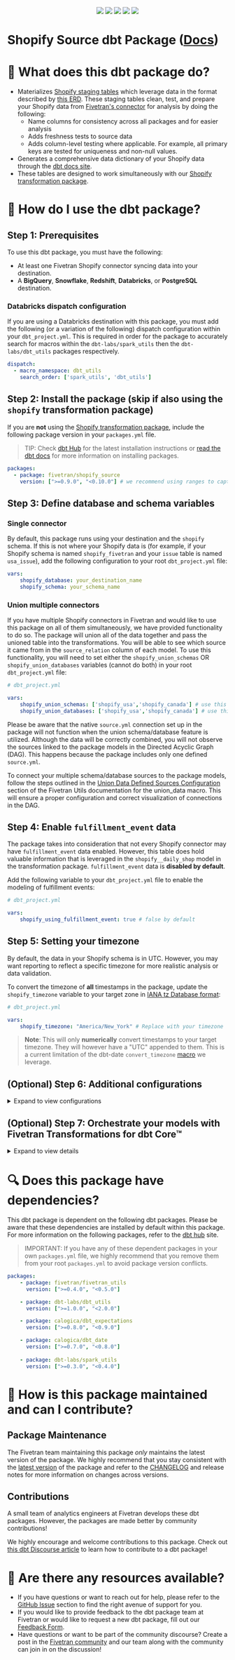<p align="center">
    <a alt="License"
        href="https://github.com/fivetran/dbt_shopify_source/blob/main/LICENSE">
        <img src="https://img.shields.io/badge/License-Apache%202.0-blue.svg" /></a>
    <a alt="dbt-core">
        <img src="https://img.shields.io/badge/dbt_Core™_version->=1.3.0_<2.0.0-orange.svg" /></a>
    <a alt="Maintained?">
        <img src="https://img.shields.io/badge/Maintained%3F-yes-green.svg" /></a>
    <a alt="PRs">
        <img src="https://img.shields.io/badge/Contributions-welcome-blueviolet" /></a>
    <a alt="Fivetran Quickstart Compatible"
        href="https://fivetran.com/docs/transformations/dbt/quickstart">
        <img src="https://img.shields.io/badge/Fivetran_Quickstart_Compatible%3F-yes-green.svg" /></a>
</p>

# Shopify Source dbt Package ([Docs](https://fivetran.github.io/dbt_shopify_source/))
# 📣 What does this dbt package do?
<!--section="shopify_source_model"-->
- Materializes [Shopify staging tables](https://fivetran.github.io/dbt_shopify_source/#!/overview/github_source/models/?g_v=1) which leverage data in the format described by [this ERD](https://fivetran.com/docs/applications/shopify/#schemainformation). These staging tables clean, test, and prepare your Shopify data from [Fivetran's connector](https://fivetran.com/docs/applications/shopify) for analysis by doing the following:
  - Name columns for consistency across all packages and for easier analysis
  - Adds freshness tests to source data
  - Adds column-level testing where applicable. For example, all primary keys are tested for uniqueness and non-null values.
- Generates a comprehensive data dictionary of your Shopify data through the [dbt docs site](https://fivetran.github.io/dbt_shopify_source/).
- These tables are designed to work simultaneously with our [Shopify transformation package](https://github.com/fivetran/dbt_shopify).
<!--section-end-->

# 🎯 How do I use the dbt package?
## Step 1: Prerequisites
To use this dbt package, you must have the following:
- At least one Fivetran Shopify connector syncing data into your destination. 
- A **BigQuery**, **Snowflake**, **Redshift**, **Databricks**, or **PostgreSQL** destination.

### Databricks dispatch configuration
If you are using a Databricks destination with this package, you must add the following (or a variation of the following) dispatch configuration within your `dbt_project.yml`. This is required in order for the package to accurately search for macros within the `dbt-labs/spark_utils` then the `dbt-labs/dbt_utils` packages respectively.
```yml
dispatch:
  - macro_namespace: dbt_utils
    search_order: ['spark_utils', 'dbt_utils']
```

## Step 2: Install the package (skip if also using the `shopify` transformation package)
If you  are **not** using the [Shopify transformation package](https://github.com/fivetran/dbt_shopify), include the following package version in your `packages.yml` file. 
> TIP: Check [dbt Hub](https://hub.getdbt.com/) for the latest installation instructions or [read the dbt docs](https://docs.getdbt.com/docs/package-management) for more information on installing packages.
```yml
packages:
  - package: fivetran/shopify_source
    version: [">=0.9.0", "<0.10.0"] # we recommend using ranges to capture non-breaking changes automatically
```

## Step 3: Define database and schema variables
### Single connector
By default, this package runs using your destination and the `shopify` schema. If this is not where your Shopify data is (for example, if your Shopify schema is named `shopify_fivetran` and your `issue` table is named `usa_issue`), add the following configuration to your root `dbt_project.yml` file:

```yml
vars:
    shopify_database: your_destination_name
    shopify_schema: your_schema_name 
```

### Union multiple connectors
If you have multiple Shopify connectors in Fivetran and would like to use this package on all of them simultaneously, we have provided functionality to do so. The package will union all of the data together and pass the unioned table into the transformations. You will be able to see which source it came from in the `source_relation` column of each model. To use this functionality, you will need to set either the `shopify_union_schemas` OR `shopify_union_databases` variables (cannot do both) in your root `dbt_project.yml` file:

```yml
# dbt_project.yml

vars:
    shopify_union_schemas: ['shopify_usa','shopify_canada'] # use this if the data is in different schemas/datasets of the same database/project
    shopify_union_databases: ['shopify_usa','shopify_canada'] # use this if the data is in different databases/projects but uses the same schema name
```

Please be aware that the native `source.yml` connection set up in the package will not function when the union schema/database feature is utilized. Although the data will be correctly combined, you will not observe the sources linked to the package models in the Directed Acyclic Graph (DAG). This happens because the package includes only one defined `source.yml`.

To connect your multiple schema/database sources to the package models, follow the steps outlined in the [Union Data Defined Sources Configuration](https://github.com/fivetran/dbt_fivetran_utils/tree/releases/v0.4.latest#union_data-source) section of the Fivetran Utils documentation for the union_data macro. This will ensure a proper configuration and correct visualization of connections in the DAG.

## Step 4: Enable `fulfillment_event` data

The package takes into consideration that not every Shopify connector may have `fulfillment_event` data enabled. However, this table does hold valuable information that is leveraged in the `shopify__daily_shop` model in the transformation package. `fulfillment_event` data is **disabled by default**. 

Add the following variable to your `dbt_project.yml` file to enable the modeling of fulfillment events: 
```yml
# dbt_project.yml

vars:
    shopify_using_fulfillment_event: true # false by default
```

## Step 5: Setting your timezone
By default, the data in your Shopify schema is in UTC. However, you may want reporting to reflect a specific timezone for more realistic analysis or data validation. 

To convert the timezone of **all** timestamps in the package, update the `shopify_timezone` variable to your target zone in [IANA tz Database format](https://en.wikipedia.org/wiki/List_of_tz_database_time_zones):
```yml
# dbt_project.yml

vars:
    shopify_timezone: "America/New_York" # Replace with your timezone
```

> **Note**: This will only **numerically** convert timestamps to your target timezone. They will however have a "UTC" appended to them. This is a current limitation of the dbt-date `convert_timezone` [macro](https://github.com/calogica/dbt-date#convert_timezone-column-target_tznone-source_tznone) we leverage. 

## (Optional) Step 6: Additional configurations
<details><summary>Expand to view configurations</summary>
    
### Passing Through Additional Fields
This package includes all source columns defined in the macros folder. You can add more columns using our pass-through column variables. These variables allow for the pass-through fields to be aliased (`alias`) and casted (`transform_sql`) if desired, but not required. Datatype casting is configured via a sql snippet within the `transform_sql` key. You may add the desired sql while omitting the `as field_name` at the end and your custom pass-though fields will be casted accordingly. Use the below format for declaring the respective pass-through variables:

```yml
# dbt_project.yml

vars:
  shopify_source:
    customer_pass_through_columns:
      - name: "customer_custom_field"
        alias: "customer_field"
    order_line_refund_pass_through_columns:
      - name: "unique_string_field"
        alias: "field_id"
        transform_sql: "cast(field_id as string)"
    order_line_pass_through_columns:
      - name: "that_field"
    order_pass_through_columns:
      - name: "sub_field"
        alias: "subsidiary_field"
    product_pass_through_columns:
      - name: "this_field"
    product_variant_pass_through_columns:
      - name: "new_custom_field"
        alias: "custom_field"
```

### Changing the Build Schema
By default this package will build the Shopify staging models within a schema titled (<target_schema> + `_stg_shopify`) in your target database. If this is not where you would like your staging Shopify data to be written to, add the following configuration to your `dbt_project.yml` file:

```yml
# dbt_project.yml

models:
  shopify_source:
    +schema: my_new_schema_name # leave blank for just the target_schema
```
### Change the source table references (not available if unioning multiple Shopify connectors)
If an individual source table has a different name than the package expects, add the table name as it appears in your destination to the respective variable:
> IMPORTANT: See this project's [`src_shopify.yml`](https://github.com/fivetran/dbt_shopify_source/blob/main/models/src_shopify.yml) for the default names.
    
```yml
# dbt_project.yml

vars:
    shopify_<default_source_table_name>_identifier: your_table_name 
```

If you are making use of the `shopify_union_schemas` or `shopify_union_databases` variables, the package will assume individual tables to have their default names.

### Disable Compiler Warnings for Empty Tables

Empty staging models are created in the Shopify schema dynamically if the respective source tables do not exist in your raw source schema. For example, if your shop has not incurred any refunds, you will not have a `refund` table yet until you do refund an order, and the package will create an empty `stg_shopify__refund` model.

The source package will will return **completely** empty staging models (ie `limit 0`) if these source tables do not exist in your Shopify schema yet, and the transform package will work seamlessly with these empty models. Once an anticipated source table exists in your schema, the source and transform packages will automatically reference the new populated table(s). ([example](https://github.com/fivetran/dbt_shopify_source/blob/main/models/tmp/stg_shopify__refund_tmp.sql)). 

The package will raise a compiler warning message that the respective staging model is empty. The compiler warning can be turned off by the end user by setting the `fivetran__remove_empty_table_warnings` variable to `True`.

```yml
# dbt_project.yml

vars:
    fivetran__remove_empty_table_warnings: true # default = false 
```

</details>

## (Optional) Step 7: Orchestrate your models with Fivetran Transformations for dbt Core™
<details><summary>Expand to view details</summary>
<br>
    
Fivetran offers the ability for you to orchestrate your dbt project through [Fivetran Transformations for dbt Core™](https://fivetran.com/docs/transformations/dbt). Learn how to set up your project for orchestration through Fivetran in our [Transformations for dbt Core setup guides](https://fivetran.com/docs/transformations/dbt#setupguide).
</details>
    
# 🔍 Does this package have dependencies?
This dbt package is dependent on the following dbt packages. Please be aware that these dependencies are installed by default within this package. For more information on the following packages, refer to the [dbt hub](https://hub.getdbt.com/) site.
> IMPORTANT: If you have any of these dependent packages in your own `packages.yml` file, we highly recommend that you remove them from your root `packages.yml` to avoid package version conflicts.
```yml
packages:
    - package: fivetran/fivetran_utils
      version: [">=0.4.0", "<0.5.0"]

    - package: dbt-labs/dbt_utils
      version: [">=1.0.0", "<2.0.0"]

    - package: calogica/dbt_expectations
      version: [">=0.8.0", "<0.9.0"]

    - package: calogica/dbt_date
      version: [">=0.7.0", "<0.8.0"]
      
    - package: dbt-labs/spark_utils
      version: [">=0.3.0", "<0.4.0"]
```
          
# 🙌 How is this package maintained and can I contribute?
## Package Maintenance
The Fivetran team maintaining this package _only_ maintains the latest version of the package. We highly recommend that you stay consistent with the [latest version](https://hub.getdbt.com/fivetran/shopify_source/latest/) of the package and refer to the [CHANGELOG](https://github.com/fivetran/dbt_shopify_source/blob/main/CHANGELOG.md) and release notes for more information on changes across versions.

## Contributions
A small team of analytics engineers at Fivetran develops these dbt packages. However, the packages are made better by community contributions! 

We highly encourage and welcome contributions to this package. Check out [this dbt Discourse article](https://discourse.getdbt.com/t/contributing-to-a-dbt-package/657) to learn how to contribute to a dbt package!

# 🏪 Are there any resources available?
- If you have questions or want to reach out for help, please refer to the [GitHub Issue](https://github.com/fivetran/dbt_shopify_source/issues/new/choose) section to find the right avenue of support for you.
- If you would like to provide feedback to the dbt package team at Fivetran or would like to request a new dbt package, fill out our [Feedback Form](https://www.surveymonkey.com/r/DQ7K7WW).
- Have questions or want to be part of the community discourse? Create a post in the [Fivetran community](https://community.fivetran.com/t5/user-group-for-dbt/gh-p/dbt-user-group) and our team along with the community can join in on the discussion!
